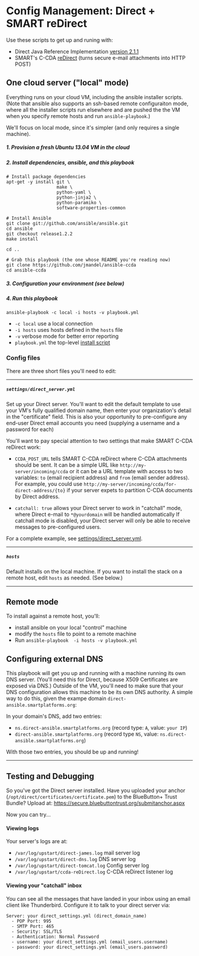 # Config Management: Direct + SMART reDirect

Use these scripts to get up and runing with:
 * Direct Java Reference Implementation [version 2.1.1](http://wiki.directproject.org/message/view/Java+Reference+Implementation/60702540)
 * SMART's C-CDA [reDirect](https://github.com/jmandel/ccda-reDirect) (turns secure e-mail attachments into HTTP POST)

##  One cloud server ("local" mode)

Everything runs on your cloud VM, including the ansible installer scripts. (Note that
ansible also supports an ssh-based remote configuraiton mode, where all the
installer scripts run elsewhere and are pushed the the VM when you specify 
remote hosts and run `ansible-playbook`.)

We'll focus on local mode, since it's simpler (and only requires a single machine).


##### 1. Provision a fresh Ubuntu 13.04 VM in the cloud
##### 2.  Install dependencies, ansible, and this playbook

```
# Install package dependencies
apt-get -y install git \
                   make \
                   python-yaml \
                   python-jinja2 \
                   python-paramiko \
                   software-properties-common

# Install Ansible
git clone git://github.com/ansible/ansible.git
cd ansible
git checkout release1.2.2
make install

cd ..

# Grab this playbook (the one whose README you're reading now)
git clone https://github.com/jmandel/ansible-ccda 
cd ansible-ccda
```
##### 3.  Configuration your environment (see below)
##### 4.  Run this playbook
```
ansible-playbook -c local -i hosts -v playbook.yml
```

* `-c local`         use a local connection
* `-i hosts`         uses hosts defined in the `hosts` file
* `-v`               verbose mode for better error reporting
* `playbook.yml`     the top-level [install script](playbook.yml)

### Config files
There are three short files you'll need to edit:

---

##### `settings/direct_server.yml`
Set up your Direct server.  You'll want to edit the default template to use
your VM's fully qualified domain name, then enter your organization's detail in
the "certificate" field.  This is also your opportunity to pre-configure
any end-user Direct email accounts you need (supplying a username and a
password for each)

You'll want to pay special attention to two settings that make SMART C-CDA reDirect work:

* `CCDA_POST_URL` tells SMART C-CDA reDirect where C-CDA attachments should be sent.
It can be a simple URL like `http://my-server/incoming/ccda` or it 
can be a URL template with access to two variables:
`to` (email recipient address) and `from` (email sender address).
For example, you could use 
`http://my-server/incoming/ccda/for-direct-address/{to}` if your server
expets to partition C-CDA documents by Direct address.

* `catchall: true` allows your Direct server to work in "catchall" mode,
where Direct e-mail to `*@yourdomain` will be handled automatically  If catchall mode is disabled,
your Direct server will only be able to receive messages to pre-configured users.

For a complete example, see [settings/direct_server.yml](settings/direct_server.yml).

---

##### `hosts`
Default installs on the local machine.
If you want to install the stack on a remote host, edit `hosts` as needed. (See below.)

---

##  Remote mode
To install against a remote host, you'll:
 * install ansible on your local "control" machine
 * modify the `hosts` file to point to a remote machine
 * Run `ansible-playbook  -i hosts -v playbook.yml`


## Configuring external DNS

This playbook will get you up and running with a machine running its own DNS
server.  (You'll need this for Direct, because X509 Certificates are exposed
via DNS.)  Outside of the VM, you'll need to make sure that your DNS configuration
allows this machine to be its own DNS authority. A simple way to do this, 
given the exampe domain `direct-ansible.smartplatforms.org`:

In your domain's DNS, add two entries:

* `ns.direct-ansible.smartplatforms.org` (record type: `A`, value: `your IP`)
* `direct-ansible.smartplatforms.org` (record type `NS`, value: `ns.direct-ansible.smartplatforms.org`)

With those two entries, you should be up and running!


---
## Testing and Debugging
So you've got the Direct server installed. Have you uploaded your anchor 
(`/opt/direct/certificates/certificate.pem`) to the BlueButton+ Trust Bundle?
Upload at: https://secure.bluebuttontrust.org/submitanchor.aspx 

Now you can try...

#### Viewing logs
Your server's logs are at:
* `/var/log/upstart/direct-james.log` mail server log
* `/var/log/upstart/direct-dns.log` DNS server log
* `/var/log/upstart/direct-tomcat.log` Config server log
* `/var/log/upstart/ccda-reDirect.log` C-CDA reDirect listener log

#### Viewing your "catchall" inbox
You can see all the messages that have landed in your inbox using an email client like Thunderbird.
Configure it to talk to your direct server via:

```
Server: your direct_settings.yml (direct_domain_name)
  - POP Port: 995
  - SMTP Port: 465
  - Security: SSL/TLS
  - Authentication: Normal Password
  - username: your direct_settings.yml (email_users.username)
  - password: your direct_settings.yml (email_users.password)
```
